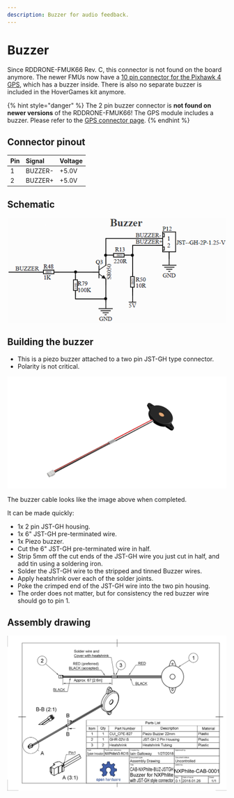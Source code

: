 ```yaml
---
description: Buzzer for audio feedback.
---
```


# Buzzer

Since RDDRONE-FMUK66 Rev. C, this connector is not found on the board anymore. The newer FMUs now have a [10 pin connector for the Pixhawk 4 GPS](gps.md), which has a buzzer inside. There is also no separate buzzer is included in the HoverGames kit anymore.

{% hint style="danger" %}
The 2 pin buzzer connector is **not found on newer versions** of the RDDRONE-FMUK66! The GPS module includes a buzzer. Please refer to the [GPS connector page](gps.md).
{% endhint %}

## Connector pinout

| Pin | Signal | Voltage |
| :--- | :--- | :--- |
| 1 | BUZZER- | +5.0V |
| 2 | BUZZER+ | +5.0V |

## Schematic

![](../../.gitbook/assets/buzzer%20%281%29.png)

## Building the buzzer

* This is a piezo buzzer attached to a two pin JST-GH type connector.
* Polarity is not critical.

![](../../.gitbook/assets/CAB-NXPhlite-BUZ-JSTGH%20v2.png)

The buzzer cable looks like the image above when completed.

It can be made quickly:

* 1x 2 pin JST-GH housing.
* 1x 6" JST-GH pre-terminated wire.
* 1x Piezo buzzer.
* Cut the 6" JST-GH pre-terminated wire in half.
* Strip 5mm off the cut ends of the JST-GH wire you just cut in half, and add tin using a soldering iron. 
* Solder the JST-GH wire to the stripped and tinned Buzzer wires.
* Apply heatshrink over each of the solder joints.
* Poke the crimped end of the JST-GH wire into the two pin housing.
* The order does not matter, but for consistency the red buzzer wire should go to pin 1.

## Assembly drawing

![](../../.gitbook/assets/CAB-NXPhlite-BUZ-JSTGH-Drawing-v3.png)

